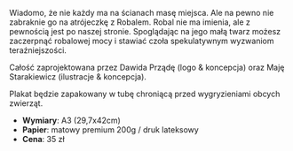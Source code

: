 Wiadomo, że nie każdy ma na ścianach masę miejsca. Ale na pewno nie zabraknie go na atrójeczkę z Robalem. Robal nie ma imienia, ale z pewnością jest po naszej stronie. Spoglądając na jego małą twarz możesz zaczerpnąć robalowej mocy i stawiać czoła spekulatywnym wyzwaniom teraźniejszości.

Całość zaprojektowana przez Dawida Prządę (logo & koncepcja) oraz Maję Starakiewicz (ilustracje & koncepcja).

Plakat będzie zapakowany w tubę chroniącą przed wygryzieniami obcych zwierząt.

-   **Wymiary**: A3 (29,7x42cm)
-   **Papier**: matowy premium 200g / druk lateksowy
-   **Cena**: 35 zł
